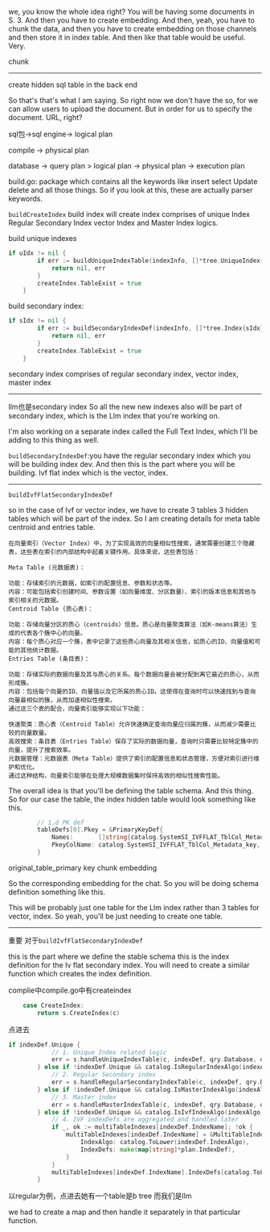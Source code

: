 we, you know the whole idea right? You will be having some documents in S. 3. And then you have to create embedding. And then, yeah, you have to chunk the data, and then you have to create embedding on those channels and then store it in index table. And then like that table would be useful. Very.



chunk 


---



create hidden sql table in the back end


So that's that's what I am saying. So right now we don't have the so, for we can allow users to upload the document. But in order for us to specify the document. URL, right?


sql包->sql engine-> logical plan

compile -> physical plan



database -> query plan > logical plan -> physical plan -> execution plan


build.go:
 package which contains all the keywords like insert select Update delete and all those things. So if you look at this, these are actually parser keywords.

`buildCreateIndex`
build index will create index comprises of unique Index Regular Secondary Index vector Index and Master Index logics.

build unique indexes
```go
if uIdx != nil {
		if err := buildUniqueIndexTable(indexInfo, []*tree.UniqueIndex{uIdx}, colMap, oriPriKeyName, ctx); err != nil {
			return nil, err
		}
		createIndex.TableExist = true
	}
```


build secondary index:
```go
if sIdx != nil {
		if err := buildSecondaryIndexDef(indexInfo, []*tree.Index{sIdx}, colMap, oriPriKeyName, ctx); err != nil {
			return nil, err
		}
		createIndex.TableExist = true
	}
```

secondary index comprises of regular secondary index, vector index, master index

---





llm也是secondary index
So all the new new indexes also will be part of secondary index, which is the Llm index that you're working on.

 I'm also working on a separate index called the Full Text Index, which I'll be adding to this thing as well.


`buildSecondaryIndexDef`:you have the regular secondary index which you will be building index dev.
And then this is the part where you will be building. Ivf flat index which is the vector, index.


---

`buildIvfFlatSecondaryIndexDef`

so in the case of Ivf or vector index, we have to create 3 tables 3 hidden tables which will be part of the index. So I am creating details for meta table centroid and entries table. 

```
在向量索引（Vector Index）中，为了实现高效的向量相似性搜索，通常需要创建三个隐藏表，这些表在索引的内部结构中起着关键作用。具体来说，这些表包括：

Meta Table (元数据表)：

功能：存储索引的元数据，如索引的配置信息、参数和状态等。
内容：可能包括索引创建时间、参数设置（如向量维度、分区数量）、索引的版本信息和其他与索引相关的元数据。
Centroid Table (质心表)：

功能：存储向量分区的质心（centroids）信息。质心是向量聚类算法（如K-means算法）生成的代表各个簇中心的向量。
内容：每个质心对应一个簇，表中记录了这些质心向量及其相关信息，如质心的ID、向量值和可能的其他统计数据。
Entries Table (条目表)：

功能：存储实际的数据向量及其与质心的关系。每个数据向量会被分配到离它最近的质心，从而形成簇。
内容：包括每个向量的ID、向量值以及它所属的质心ID。这使得在查询时可以快速找到与查询向量最相似的簇，从而加速相似性搜索。
通过这三个表的配合，向量索引能够实现以下功能：

快速聚类：质心表（Centroid Table）允许快速确定查询向量应归属的簇，从而减少需要比较的向量数量。
高效搜索：条目表（Entries Table）保存了实际的数据向量，查询时只需要比较特定簇中的向量，提升了搜索效率。
元数据管理：元数据表（Meta Table）提供了索引的配置信息和状态管理，方便对索引进行维护和优化。
通过这种结构，向量索引能够在处理大规模数据集时保持高效的相似性搜索性能。
```





The overall idea is that you'll be defining the table schema. And this thing. So for our case the table, the index hidden table would look something like this.

```go
		// 1.d PK def
		tableDefs[0].Pkey = &PrimaryKeyDef{
			Names:       []string{catalog.SystemSI_IVFFLAT_TblCol_Metadata_key},
			PkeyColName: catalog.SystemSI_IVFFLAT_TblCol_Metadata_key,
		}
```

original_table_primary key
chunk
embedding



So the corresponding embedding for the chat. So you will be doing schema definition something like this. 

This will be probably just one table for the Llm index rather than 3 tables for vector, index. So yeah, you'll be just needing to create one table.




---
重要
对于`buildIvfFlatSecondaryIndexDef`

this is the part where we define the stable schema this is the index definition for the Iv flat secondary index. You will need to create a similar function which creates the index definition.


complie中compile.go中有createindex
```go
	case CreateIndex:
		return s.CreateIndex(c)
```

点进去
```go
if indexDef.Unique {
			// 1. Unique Index related logic
			err = s.handleUniqueIndexTable(c, indexDef, qry.Database, originalTableDef, indexInfo)
		} else if !indexDef.Unique && catalog.IsRegularIndexAlgo(indexAlgo) {
			// 2. Regular Secondary index
			err = s.handleRegularSecondaryIndexTable(c, indexDef, qry.Database, originalTableDef, indexInfo)
		} else if !indexDef.Unique && catalog.IsMasterIndexAlgo(indexAlgo) {
			// 3. Master index
			err = s.handleMasterIndexTable(c, indexDef, qry.Database, originalTableDef, indexInfo)
		} else if !indexDef.Unique && catalog.IsIvfIndexAlgo(indexAlgo) {
			// 4. IVF indexDefs are aggregated and handled later
			if _, ok := multiTableIndexes[indexDef.IndexName]; !ok {
				multiTableIndexes[indexDef.IndexName] = &MultiTableIndex{
					IndexAlgo: catalog.ToLower(indexDef.IndexAlgo),
					IndexDefs: make(map[string]*plan.IndexDef),
				}
			}
			multiTableIndexes[indexDef.IndexName].IndexDefs[catalog.ToLower(indexDef.IndexAlgoTableType)] = indexDef
		}
```

以regular为例，点进去她有一个table是b tree
而我们是llm


we had to create a map and then handle it separately in that particular function.